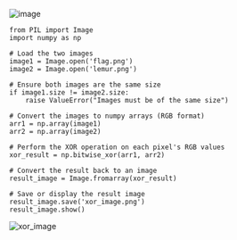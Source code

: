 ![image](https://github.com/user-attachments/assets/9a122c6f-198a-4349-87e2-8eec38905721)


```
from PIL import Image
import numpy as np

# Load the two images
image1 = Image.open('flag.png')
image2 = Image.open('lemur.png')

# Ensure both images are the same size
if image1.size != image2.size:
    raise ValueError("Images must be of the same size")

# Convert the images to numpy arrays (RGB format)
arr1 = np.array(image1)
arr2 = np.array(image2)

# Perform the XOR operation on each pixel's RGB values
xor_result = np.bitwise_xor(arr1, arr2)

# Convert the result back to an image
result_image = Image.fromarray(xor_result)

# Save or display the result image
result_image.save('xor_image.png')
result_image.show()
```
![xor_image](https://github.com/user-attachments/assets/8929e1b8-1b63-4e32-a70f-dbc056c3d0a6)

